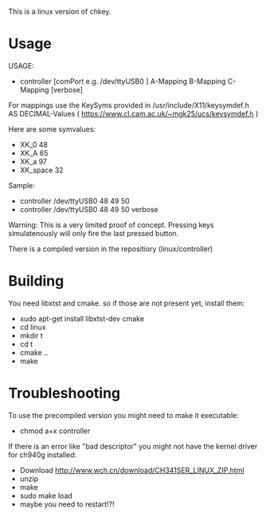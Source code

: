 This is a linux version of chkey.

Usage
=====
USAGE:

* controller [comPort e.g. /dev/ttyUSB0 ] A-Mapping B-Mapping C-Mapping [verbose]

For mappings use the KeySyms provided in /usr/include/X11/keysymdef.h AS DECIMAL-Values ( https://www.cl.cam.ac.uk/~mgk25/ucs/keysymdef.h )

Here are some symvalues:

* XK_0                             48 
* XK_A                             65 
* XK_a                             97 
* XK_space                         32 

Sample: 

* controller /dev/ttyUSB0 48 49 50
* controller /dev/ttyUSB0 48 49 50 verbose


Warning: This is a very limited proof of concept. Pressing keys simulatenously will only fire the last pressed button.


There is a compiled version in the repositiory (linux/controller)


Building
========

You need libxtst and cmake.  so if those are not present yet, install them:

* sudo apt-get install libxtst-dev cmake
* cd linux
* mkdir t
* cd t
* cmake ..
* make

Troubleshooting
===============

To use the precompiled version you might need to make it executable:

* chmod a+x controller


If there is an error like "bad descriptor" you might not have the kernel driver for ch940g installed:

* Download http://www.wch.cn/download/CH341SER_LINUX_ZIP.html
* unzip
* make
* sudo make load
* maybe you need to restart!?!
